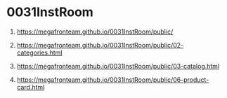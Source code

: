 # 0031InstRoom
 <!-- https://github.com/MegaFronTeam/0031InstRoom -->
1. <https://megafronteam.github.io/0031InstRoom/public/>
2. <https://megafronteam.github.io/0031InstRoom/public/02-categories.html>
3. <https://megafronteam.github.io/0031InstRoom/public/03-catalog.html>


6. <https://megafronteam.github.io/0031InstRoom/public/06-product-card.html>